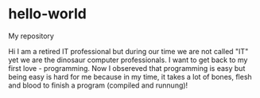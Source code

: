 # hello-world
My repository

Hi I am a retired IT professional but during our time we are not called "IT" yet we are the dinosaur computer professionals.
I want to get back to my first love - programming. Now I obsereved that programming is easy but being easy is hard for me because in my time, it takes a lot of bones, flesh and blood to finish a program (compiled and runnung)!
